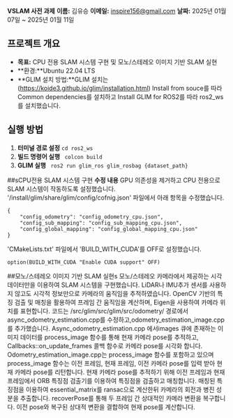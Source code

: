 **VSLAM 사전 과제**
**이름:** 김유승
**이메일:** inspire156@gmail.com
**날짜:** 2025년 01월 07일 ~ 2025년 01월 11일

## 프로젝트 개요
- **목표:** CPU 전용 SLAM 시스템 구현 및 모노/스테레오 이미지 기반 SLAM 실현
- **환경:**Ubuntu 22.04 LTS
- **GLIM 설치 방법:**GLIM 설치는(https://koide3.github.io/glim/installation.html) Install from souce를 따라 Common dependencies를 설치하고 Install GLIM for ROS2를 따라 ros2_ws를 설치했습니다.

## 실행 방법
1. **터미널 경로 설정**
```cd ros2_ws```
2. **빌드 명령어 실행**
``` colcon build```
3. **GLIM 실행**
``` ros2 run glim_ros glim_rosbag {dataset_path}```

##sCPU전용 SLAM 시스템 구현
**수정 내용**
GPU 의존성을 제거하고 CPU 전용으로 SLAM 시스템이 작동하도록 설정했습니다.
'/install/glim/share/glim/config/cofnig.json' 파일에서 아래 항목을 수정했습니다.
```
{
    "config_odometry": "config_odometry_cpu.json",
    "config_sub_mapping": "config_sub_mapping_cpu.json",
    "config_global_mapping": "config_global_mapping_cpu.json"
}
```
'CMakeLists.txt' 파일에서 'BUILD_WITH_CUDA'를 OFF로 설정했습니다.
```
option(BUILD_WITH_CUDA "Enable CUDA support" OFF)
```

##모노/스테레오 이미지 기반 SLAM 실현s
모노/스테레오 카메라에서 제공하는 시각 데이터만을 이용하여 SLAM 시스템을 구현했습니다. LiDAR나 IMU추가 센서를 사용하지 않고도 시각적 정보만으로 카메라의 움직임을 추적하였습니다. OpenCV 기반의 특징 검출 및 매칭을 활용하여 프레임 간 움직임을 계산하며, Eigen을 사용하여 카메라 위치를 표현합니다.
코드는 /src/glim/src/glim/src/odometry/ 경로에서 async_odometry_estimation.cpp를 수정하고,odometry_estimation_image.cpp를 추가했습니다.
Async_odometry_estimation.cpp 에서images 큐에 존재하는 이미지 데이터를 process_image 함수를 통해 현재 카메라 pose를 추적하고, Callbacks::on_update_frames 콜백 함수로 카메라 pose를 시각화 합니다.
Odometry_estimation_image.cpp는 process_image 함수를 포함하고 있으며 process_image 함수는 이전 프레임, 현재 프레임, 이전 카메라 pose를 입력 받아 현재 카메라 pose를 리턴합니다.
현재 카메라 pose를 추적하기 위해 이전 프레임과 현재 프레임에서 ORB 특징점 검출기를 이용하여 특징점을 검출하고 매칭합니다. 매칭된 특징점을 이용하여 essential_matrix를 ransac으로 계산한뒤 카메라의 회전과 병진 성분을 추출합니다. recoverPose를 통해 두 프레임 간 상대적인 카메라 변환을 복구합니다. 이전 pose와 복구된 상대적 변환을 결합하여 현재 pose를 계산합니다.



